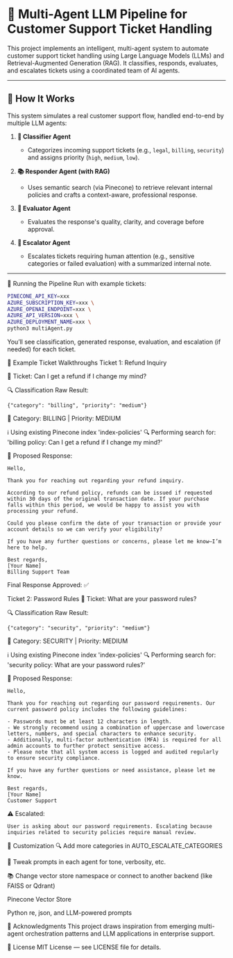 # 🤖 Multi-Agent LLM Pipeline for Customer Support Ticket Handling

This project implements an intelligent, multi-agent system to automate customer support ticket handling using Large Language Models (LLMs) and Retrieval-Augmented Generation (RAG). It classifies, responds, evaluates, and escalates tickets using a coordinated team of AI agents.

---

## 🚦 How It Works

This system simulates a real customer support flow, handled end-to-end by multiple LLM agents:

1. **🧠 Classifier Agent**
   - Categorizes incoming support tickets (e.g., `legal`, `billing`, `security`) and assigns priority (`high`, `medium`, `low`).

2. **📚 Responder Agent (with RAG)**
   - Uses semantic search (via Pinecone) to retrieve relevant internal policies and crafts a context-aware, professional response.

3. **🧪 Evaluator Agent**
   - Evaluates the response's quality, clarity, and coverage before approval.

4. **🚨 Escalator Agent**
   - Escalates tickets requiring human attention (e.g., sensitive categories or failed evaluation) with a summarized internal note.

---

🚀 Running the Pipeline
Run with example tickets:

```bash
PINECONE_API_KEY=xxx 
AZURE_SUBSCRIPTION_KEY=xxx \
AZURE_OPENAI_ENDPOINT=xxx \
AZURE_API_VERSION=xxx \
AZURE_DEPLOYMENT_NAME=xxx \
python3 multiAgent.py
```


You’ll see classification, generated response, evaluation, and escalation (if needed) for each ticket.

🧪 Example Ticket Walkthroughs
Ticket 1: Refund Inquiry

📝 Ticket: Can I get a refund if I change my mind?

🔍 Classification Raw Result:
```
{"category": "billing", "priority": "medium"}
```
📌 Category: BILLING | Priority: MEDIUM

ℹ️ Using existing Pinecone index 'index-policies'
🔍 Performing search for: 'billing policy: Can I get a refund if I change my mind?'

🧾 Proposed Response:
```
Hello,

Thank you for reaching out regarding your refund inquiry.

According to our refund policy, refunds can be issued if requested within 30 days of the original transaction date. If your purchase falls within this period, we would be happy to assist you with processing your refund.

Could you please confirm the date of your transaction or provide your account details so we can verify your eligibility?

If you have any further questions or concerns, please let me know—I’m here to help.

Best regards,  
[Your Name]  
Billing Support Team
```

Final Response Approved: ✅



Ticket 2: Password Rules
📝 Ticket: What are your password rules?

🔍 Classification Raw Result:
```
{"category": "security", "priority": "medium"}
```
📌 Category: SECURITY | Priority: MEDIUM

ℹ️ Using existing Pinecone index 'index-policies'
🔍 Performing search for: 'security policy: What are your password rules?'

🧾 Proposed Response:
```
Hello,

Thank you for reaching out regarding our password requirements. Our current password policy includes the following guidelines:

- Passwords must be at least 12 characters in length.
- We strongly recommend using a combination of uppercase and lowercase letters, numbers, and special characters to enhance security.
- Additionally, multi-factor authentication (MFA) is required for all admin accounts to further protect sensitive access.
- Please note that all system access is logged and audited regularly to ensure security compliance.

If you have any further questions or need assistance, please let me know.

Best regards,  
[Your Name]  
Customer Support
```
⚠️ Escalated:
```
User is asking about our password requirements. Escalating because inquiries related to security policies require manual review.
```
🧩 Customization
🔍 Add more categories in AUTO_ESCALATE_CATEGORIES

🧠 Tweak prompts in each agent for tone, verbosity, etc.

📚 Change vector store namespace or connect to another backend (like FAISS or Qdrant)

Pinecone Vector Store

Python re, json, and LLM-powered prompts

🙌 Acknowledgments
This project draws inspiration from emerging multi-agent orchestration patterns and LLM applications in enterprise support.

📄 License
MIT License — see LICENSE file for details.
